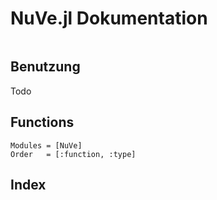 # NuVe.jl Dokumentation

```@contents
```

## Benutzung

Todo

## Functions

```@autodocs
Modules = [NuVe]
Order   = [:function, :type]
```

## Index

```@index
```
